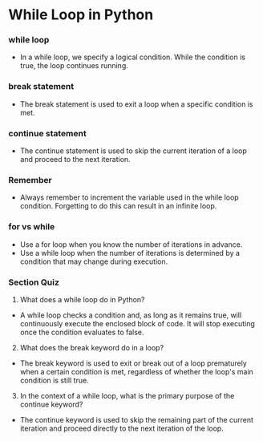 # While Loop in Python

### while loop

- In a while loop, we specify a logical condition. While the condition is true, the loop continues running.

### break statement

- The break statement is used to exit a loop when a specific condition is met.

### continue statement

- The continue statement is used to skip the current iteration of a loop and proceed to the next iteration.

### Remember

- Always remember to increment the variable used in the while loop condition. Forgetting to do this can result in an infinite loop.

### for vs while

- Use a for loop when you know the number of iterations in advance.
- Use a while loop when the number of iterations is determined by a condition that may change during execution.

### Section Quiz

1. What does a while loop do in Python?

- A while loop checks a condition and, as long as it remains true, will continuously execute the enclosed block of code. It will stop executing once the condition evaluates to false.

2. What does the break keyword do in a loop?

- The break keyword is used to exit or break out of a loop prematurely when a certain condition is met, regardless of whether the loop's main condition is still true.

3. In the context of a while loop, what is the primary purpose of the continue keyword?

- The continue keyword is used to skip the remaining part of the current iteration and proceed directly to the next iteration of the loop.
